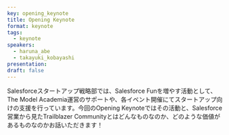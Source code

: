 ```yaml
---
key: opening_keynote
title: Opening Keynote
format: keynote
tags:
  - keynote
speakers:
  - haruna_abe
  - takayuki_kobayashi
presentation: 
draft: false
---
```

Salesforceスタートアップ戦略部では、Salesforce Funを増やす活動として、The Model Academia運営のサポートや、各イベント開催にてスタートアップ向けの支援を行っています。今回のOpening Keynoteではその活動と、Salesforce営業から見たTrailblazer Communityとはどんなものなのか、どのような価値があるものなのかお話いただきます！